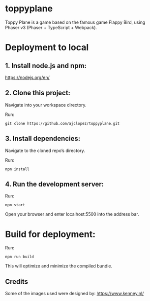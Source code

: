 # toppyplane
Toppy Plane is a game based on the famous game Flappy Bird, using Phaser v3 (Phaser + TypeScript + Webpack).

# Deployment to local

## 1. Install node.js and npm:

https://nodejs.org/en/

## 2. Clone this project:

Navigate into your workspace directory.

Run:

```git clone https://github.com/ajclopez/toppyplane.git```

## 3. Install dependencies:

Navigate to the cloned repo’s directory.

Run:

```npm install```

## 4. Run the development server:

Run:

```npm start```

Open your browser and enter localhost:5500 into the address bar.

# Build for deployment:

Run:

```npm run build```

This will optimize and minimize the compiled bundle.

## Credits

Some of the images used were designed by: <a href="https://www.kenney.nl/" target="_blank" title="Kenney">https://www.kenney.nl/</a>
